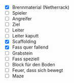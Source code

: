 -   [x] Brennmaterial (Netherrack)
-   [ ] Spieler
-   [ ] Angreifer
-   [ ] Ziel
-   [ ] Leiter
-   [ ] Leiter kaputt
-   [x] Scaffolding
-   [x] Fass quer fallend
-   [ ] Grabstein
-   [ ] Fass speziell
-   [ ] Block für den Boden
-   [ ] Feuer, dass sich bewegt
-   [ ] Maze
